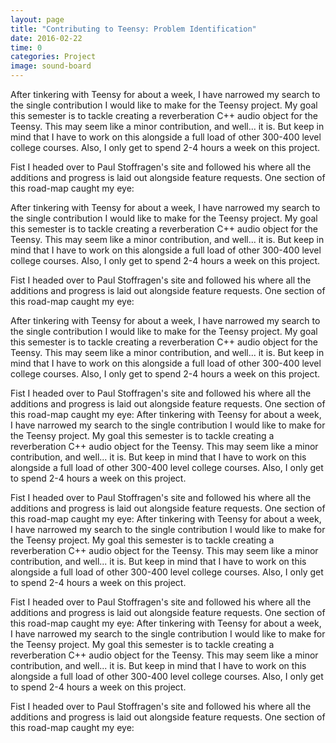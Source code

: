 ```yaml
---
layout: page
title: "Contributing to Teensy: Problem Identification"
date: 2016-02-22
time: 0
categories: Project
image: sound-board
---
```


After tinkering with Teensy for about a week, I have narrowed my search to the single contribution I would like to make for the Teensy project. My goal this semester is to tackle creating a reverberation C++ audio object for the Teensy. This may seem like a minor contribution, and well... it is. But keep in mind that I have to work on this alongside a full load of other 300-400 level college courses. Also, I only get to spend 2-4 hours a week on this project.

Fist I headed over to Paul Stoffragen's site and followed his  where all the additions and progress is laid out alongside feature requests. One section of this road-map caught my eye:


After tinkering with Teensy for about a week, I have narrowed my search to the single contribution I would like to make for the Teensy project. My goal this semester is to tackle creating a reverberation C++ audio object for the Teensy. This may seem like a minor contribution, and well... it is. But keep in mind that I have to work on this alongside a full load of other 300-400 level college courses. Also, I only get to spend 2-4 hours a week on this project.

Fist I headed over to Paul Stoffragen's site and followed his  where all the additions and progress is laid out alongside feature requests. One section of this road-map caught my eye:


After tinkering with Teensy for about a week, I have narrowed my search to the single contribution I would like to make for the Teensy project. My goal this semester is to tackle creating a reverberation C++ audio object for the Teensy. This may seem like a minor contribution, and well... it is. But keep in mind that I have to work on this alongside a full load of other 300-400 level college courses. Also, I only get to spend 2-4 hours a week on this project.

Fist I headed over to Paul Stoffragen's site and followed his  where all the additions and progress is laid out alongside feature requests. One section of this road-map caught my eye:
After tinkering with Teensy for about a week, I have narrowed my search to the single contribution I would like to make for the Teensy project. My goal this semester is to tackle creating a reverberation C++ audio object for the Teensy. This may seem like a minor contribution, and well... it is. But keep in mind that I have to work on this alongside a full load of other 300-400 level college courses. Also, I only get to spend 2-4 hours a week on this project.

Fist I headed over to Paul Stoffragen's site and followed his  where all the additions and progress is laid out alongside feature requests. One section of this road-map caught my eye:
After tinkering with Teensy for about a week, I have narrowed my search to the single contribution I would like to make for the Teensy project. My goal this semester is to tackle creating a reverberation C++ audio object for the Teensy. This may seem like a minor contribution, and well... it is. But keep in mind that I have to work on this alongside a full load of other 300-400 level college courses. Also, I only get to spend 2-4 hours a week on this project.

Fist I headed over to Paul Stoffragen's site and followed his  where all the additions and progress is laid out alongside feature requests. One section of this road-map caught my eye:
After tinkering with Teensy for about a week, I have narrowed my search to the single contribution I would like to make for the Teensy project. My goal this semester is to tackle creating a reverberation C++ audio object for the Teensy. This may seem like a minor contribution, and well... it is. But keep in mind that I have to work on this alongside a full load of other 300-400 level college courses. Also, I only get to spend 2-4 hours a week on this project.

Fist I headed over to Paul Stoffragen's site and followed his  where all the additions and progress is laid out alongside feature requests. One section of this road-map caught my eye:
